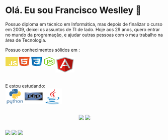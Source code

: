 # Olá. Eu sou Francisco Weslley  👋

Possuo diploma em técnico em Informática, mas depois de finalizar o curso em 2009, deixei os assuntos de TI de lado.
Hoje aos 29 anos, quero entrar no mundo da programação, e ajudar outras pessoas com o meu trabalho na área de Tecnologia. 

Possuo conhecimentos sólidos em :

<div style="display: flex"><br>
  <img align="center" alt="Francisco-Js" height="30" width="40" src="https://raw.githubusercontent.com/devicons/devicon/master/icons/javascript/javascript-plain.svg">
  <img align="center" alt="Francisco-HTML" height="30" width="40" src="https://raw.githubusercontent.com/devicons/devicon/master/icons/html5/html5-original.svg">
  <img align="center" alt="Francisco-CSS" height="30" width="40" src="https://raw.githubusercontent.com/devicons/devicon/master/icons/css3/css3-original.svg">
  <img align="center" alt="Francisco-Python" height="30" width="40" src="https://raw.githubusercontent.com/devicons/devicon/master/icons/nodejs/nodejs-original.svg"> 
  <img align="center" alt="Francisco-Angular" height="50" width="60" src="https://raw.githubusercontent.com/devicons/devicon/master/icons/angularjs/angularjs-original.svg"> 
  </div>
  <br>
  <br>
 E estou estudando:  
 <div style="display:flex"> 
    <img align="center" alt="Francisco-Python" height="50" width="60" src="https://raw.githubusercontent.com/devicons/devicon/master/icons/python/python-original-wordmark.svg"> 
    <img align="center" alt="Francisco-PHP" height="50" width="60" src="https://raw.githubusercontent.com/devicons/devicon/master/icons/php/php-original.svg"> 
    <img align="center" alt="Francisco-PHP" height="50" width="60" src="https://raw.githubusercontent.com/devicons/devicon/master/icons/java/java-original.svg"> 
</div>


<br>
<br>



<div align="center">
  <img height="180em" src="https://github-readme-stats.vercel.app/api?username=franciscowesll&show_icons=true&theme=dark&include_all_commits=true&count_private=true"/>
  <img height="180em" src="https://github-readme-stats.vercel.app/api/top-langs/?username=franciscowesll&layout=compact&langs_count=7&theme=dark"/>
</div>

  
  ##
 
<div> 
  <a href="https://www.youtube.com/channel/UCKUcyE86uwZ8TKBxPjdZOLg" target="_blank"><img src="https://img.shields.io/badge/YouTube-FF0000?style=for-the-badge&logo=youtube&logoColor=white" target="_blank"></a>
  <a href="https://instagram.com/rafaballerini" target="_blank"><img src="https://img.shields.io/badge/-Instagram-%23E4405F?style=for-the-badge&logo=instagram&logoColor=white" target="_blank"></a>
 	<a href="https://www.linkedin.com/in/francisco-weslley-fernandes-bezerra-442456213/" target="_blank"><img src="https://img.shields.io/badge/-LinkedIn-%230077B5?style=for-the-badge&logo=linkedin&logoColor=white" target="_blank"></a> 
 
 
</div>  
